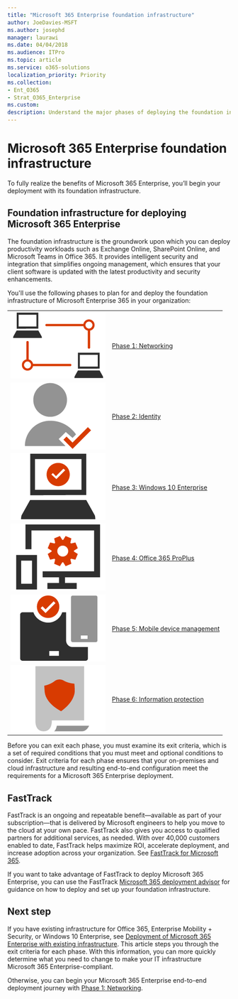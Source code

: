 ```yaml
---
title: "Microsoft 365 Enterprise foundation infrastructure"
author: JoeDavies-MSFT
ms.author: josephd
manager: laurawi
ms.date: 04/04/2018
ms.audience: ITPro
ms.topic: article
ms.service: o365-solutions
localization_priority: Priority
ms.collection: 
- Ent_O365
- Strat_O365_Enterprise
ms.custom:
description: Understand the major phases of deploying the foundation infrastructure for Microsoft 365 Enterprise in your organization.
---
```


# Microsoft 365 Enterprise foundation infrastructure

To fully realize the benefits of Microsoft 365 Enterprise, you’ll begin your deployment with its foundation infrastructure. 

## Foundation infrastructure for deploying Microsoft 365 Enterprise

The foundation infrastructure is the groundwork upon which you can deploy productivity workloads such as Exchange Online, SharePoint Online, and Microsoft Teams in Office 365. It provides intelligent security and integration that simplifies ongoing management, which ensures that your client software is updated with the latest productivity and security enhancements.

You'll use the following phases to plan for and deploy the foundation infrastructure of Microsoft Enterprise 365 in your organization:

|||
|:-------|:-----|
|![](./media/deploy-foundation-infrastructure/networking_icon.png)|[Phase 1: Networking](networking-infrastructure.md)|
|![](./media/deploy-foundation-infrastructure/identity_icon.png)|[Phase 2: Identity](identity-infrastructure.md)|
|![](./media/deploy-foundation-infrastructure/win10enterprise_icon.png)|[Phase 3: Windows 10 Enterprise](windows10-infrastructure.md)|
|![](./media/deploy-foundation-infrastructure/O365proplus_icon.png)|[Phase 4: Office 365 ProPlus](office365proplus-infrastructure.md)|
|![](./media/deploy-foundation-infrastructure/mobiledevicemgmt_icon.png)|[Phase 5: Mobile device management](mobility-infrastructure.md)|
|![](./media/deploy-foundation-infrastructure/infoprotection_icon.png)|[Phase 6: Information protection](infoprotect-infrastructure.md)|


Before you can exit each phase, you must examine its exit criteria, which is a set of required conditions that you must meet and optional conditions to consider. Exit criteria for each phase ensures that your on-premises and cloud infrastructure and resulting end-to-end configuration meet the requirements for a Microsoft 365 Enterprise deployment.

## FastTrack

FastTrack is an ongoing and repeatable benefit—available as part of your subscription—that is delivered by Microsoft engineers to help you move to the cloud at your own pace. FastTrack also gives you access to qualified partners for additional services, as needed. With over 40,000 customers enabled to date, FastTrack helps maximize ROI, accelerate deployment, and increase adoption across your organization. See [FastTrack for Microsoft 365](https://fasttrack.microsoft.com/microsoft365).

If you want to take advantage of FastTrack to deploy Microsoft 365 Enterprise, you can use the FastTrack <a href="https://aka.ms/microsoft365setupguide" target="_blank">Microsoft 365 deployment advisor</a> for guidance on how to deploy and set up your foundation infrastructure.

## Next step

If you have existing infrastructure for Office 365, Enterprise Mobility + Security, or Windows 10 Enterprise, see [Deployment of Microsoft 365 Enterprise with existing infrastructure](deploy-with-existing-infrastructure.md). This article steps you through the exit criteria for each phase. With this information, you can more quickly determine what you need to change to make your IT infrastructure Microsoft 365 Enterprise-compliant.

Otherwise, you can begin your Microsoft 365 Enterprise end-to-end deployment journey with [Phase 1: Networking](networking-infrastructure.md).